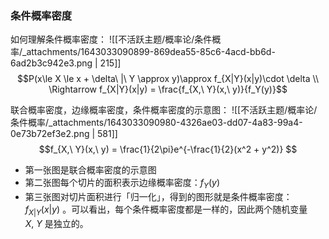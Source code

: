 
### 条件概率密度
如何理解条件概率密度：
![[不活跃主题/概率论/条件概率/_attachments/1643033090899-869dea55-85c6-4acd-bb6d-6ad2b3c942e3.png | 215]]
$$P(x\le X \le x + \delta\ |\ Y \approx y)\approx f_{X|Y}(x|y)\cdot \delta \\ \Rightarrow f_{X|Y}(x|y) = \frac{f_{X,\ Y}(x,\ y)}{f_Y(y)}$$

联合概率密度，边缘概率密度，条件概率密度的示意图：
![[不活跃主题/概率论/条件概率/_attachments/1643033090980-4326ae03-dd07-4a83-99a4-0e73b72ef3e2.png | 581]]
$$f_{X,\ Y}(x,\ y) = \frac{1}{2\pi}e^{-\frac{1}{2}(x^2 + y^2)} $$

- 第一张图是联合概率密度的示意图
- 第二张图每个切片的面积表示边缘概率密度：$f_Y(y)$ 
- 第三张图对切片面积进行「归一化」，得到的图形就是条件概率密度：$f_{X|Y}(x|y)$  。可以看出，每个条件概率密度都是一样的，因此两个随机变量 $X,\ Y$  是独立的。
